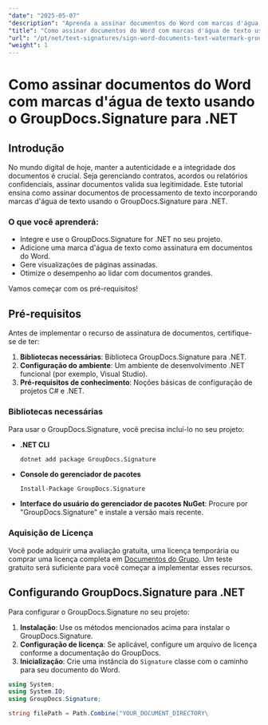 ```yaml
---
"date": "2025-05-07"
"description": "Aprenda a assinar documentos do Word com marcas d'água de texto usando o GroupDocs.Signature for .NET, garantindo a integridade e a autenticidade do documento."
"title": "Como assinar documentos do Word com marcas d'água de texto usando o GroupDocs.Signature para .NET"
"url": "/pt/net/text-signatures/sign-word-documents-text-watermark-groupdocs-dotnet/"
"weight": 1
---
```


# Como assinar documentos do Word com marcas d'água de texto usando o GroupDocs.Signature para .NET

## Introdução
No mundo digital de hoje, manter a autenticidade e a integridade dos documentos é crucial. Seja gerenciando contratos, acordos ou relatórios confidenciais, assinar documentos valida sua legitimidade. Este tutorial ensina como assinar documentos de processamento de texto incorporando marcas d'água de texto usando o GroupDocs.Signature para .NET.

### O que você aprenderá:
- Integre e use o GroupDocs.Signature for .NET no seu projeto.
- Adicione uma marca d'água de texto como assinatura em documentos do Word.
- Gere visualizações de páginas assinadas.
- Otimize o desempenho ao lidar com documentos grandes.

Vamos começar com os pré-requisitos!

## Pré-requisitos
Antes de implementar o recurso de assinatura de documentos, certifique-se de ter:
1. **Bibliotecas necessárias**: Biblioteca GroupDocs.Signature para .NET.
2. **Configuração do ambiente**: Um ambiente de desenvolvimento .NET funcional (por exemplo, Visual Studio).
3. **Pré-requisitos de conhecimento**: Noções básicas de configuração de projetos C# e .NET.

### Bibliotecas necessárias
Para usar o GroupDocs.Signature, você precisa incluí-lo no seu projeto:
- **.NET CLI**
  ```bash
  dotnet add package GroupDocs.Signature
  ```
- **Console do gerenciador de pacotes**
  ```
  Install-Package GroupDocs.Signature
  ```

- **Interface do usuário do gerenciador de pacotes NuGet**: Procure por "GroupDocs.Signature" e instale a versão mais recente.

### Aquisição de Licença
Você pode adquirir uma avaliação gratuita, uma licença temporária ou comprar uma licença completa em [Documentos do Grupo](https://purchase.groupdocs.com/buy). Um teste gratuito será suficiente para você começar a implementar esses recursos.

## Configurando GroupDocs.Signature para .NET
Para configurar o GroupDocs.Signature no seu projeto:
1. **Instalação**: Use os métodos mencionados acima para instalar o GroupDocs.Signature.
2. **Configuração de licença**: Se aplicável, configure um arquivo de licença conforme a documentação do GroupDocs.
3. **Inicialização**: Crie uma instância do `Signature` classe com o caminho para seu documento do Word.

```csharp
using System;
using System.IO;
using GroupDocs.Signature;

string filePath = Path.Combine("YOUR_DOCUMENT_DIRECTORY\